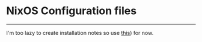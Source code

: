 # NixOS Configuration files

---

I'm too lazy to create installation notes so use [this](https://github.com/bhougland18/nixos_config)) for now.
